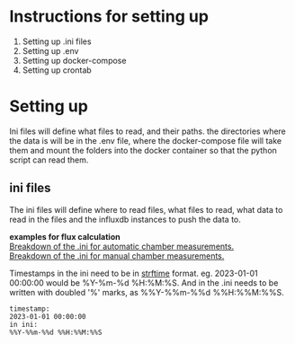 # Instructions for setting up
1. Setting up .ini files
2. Setting up .env
3. Setting up docker-compose
4. Setting up crontab

# Setting up
Ini files will define what files to read, and their paths. the
directories where the data is will be in the .env file, where the
docker-compose file will take them and mount the folders into the
docker container so that the python script can read them. 


## ini files
The ini files will define where to read files, what files to read, what
data to read in the files and the influxdb instances to push the data
to.

**examples for flux calculation** <br>
[Breakdown of the .ini for automatic chamber measurements.](./AC_sample.ini)<br>
[Breakdown of the .ini for manual chamber measurements.](./manual_sammple.ini)

Timestamps in the ini need to be in [strftime](https://strftime.org/)
format. eg. 2023-01-01 00:00:00 would be %Y-%m-%d %H:%M:%S. And in the
.ini needs to be written with doubled '%' marks, as %%Y-%%m-%%d
%%H:%%M:%%S.
```
timestamp:
2023-01-01 00:00:00
in ini:
%%Y-%%m-%%d %%H:%%M:%%S
```
